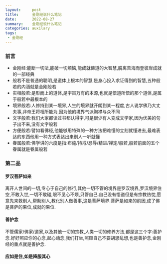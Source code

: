 ```yaml
---
layout:     post
title:      金刚经说什么笔记
date:       2022-08-27
summary:    金刚经说什么笔记
categories: auxilary
tags:
 - 金刚经
---
```


### 前言

+ 金刚经:能断一切法,能破一切烦恼,能成就佛道的大智慧,脱离苦海而登彼岸成就的一部经典
+ 般若不是普通的聪明,是道体上根本的智慧,是身心投入求证得到的智慧,五种般若的内涵就是金刚般若
+ 实相般若:是形而上的道体,是宇宙万有的本源,也就是悟道所悟的那个道体,是属于般若中最根本的
+ 境界般若:人修持到某一境界,人生的境界就开朗到某一程度,古人说学佛乃大丈夫事,非帝王将相所能为,因为他的境界气派胸襟与众不同
+ 文字般若:我们大家都读过书都认得字,可是很少有人变成文学家,因为优美的句子出不来,没有文字般若
+ 方便般若:譬如看佛经,他能够用特殊的一种方法把难懂的立刻就懂进去,最难表达的东西他用一种方式表达出来别人一听就懂
+ 眷属般若:佛学讲的六度是指:布施/持戒/忍辱/精进/禅定/般若,般若前面的五个眷属就是眷属般若

### 第二品

#### 罗汉菩萨如来

离开人世间的一切,专心于自己的修行,其他一切不管的境界是罗汉境界,罗汉境界住空,不敢入世,一切不敢碰,眼不见心不烦,只管自己.自己没有悟道但是有宗教热忱,愿意先来救别人,帮助别人,教化别人做善事,这是菩萨境界.菩萨是如来的前因,成了佛是菩萨的果位,成就的果位.

#### 善护念

不管儒家/佛家/道家,以及其他一切的宗教,人类一切的修养方法,都是这三个字:善护念.好好照应你的心念,起心动念,我们打坐,照顾自己不要胡思乱想,也是善护念,金刚经的重点就是善护念.

#### 应如是住,如是降服其心
